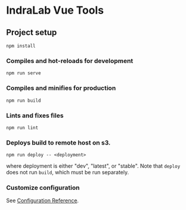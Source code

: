 # IndraLab Vue Tools

## Project setup
```
npm install
```

### Compiles and hot-reloads for development
```
npm run serve
```

### Compiles and minifies for production
```
npm run build
```

### Lints and fixes files
```
npm run lint
```

### Deploys build to remote host on s3.
```
npm run deploy -- <deployment>
```
where deployment is either "dev", "latest", or "stable". Note that
`deploy` does not run `build`, which must be run separately.

### Customize configuration
See [Configuration Reference](https://cli.vuejs.org/config/).
